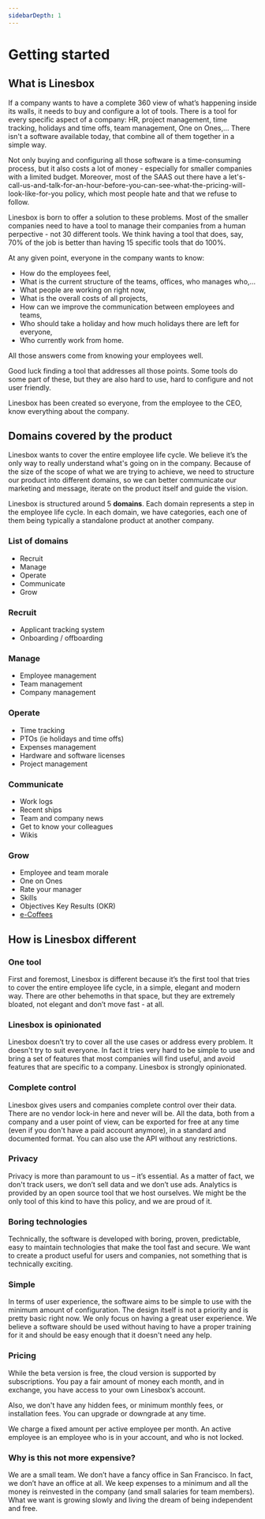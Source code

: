 ```yaml
---
sidebarDepth: 1
---
```


# Getting started

## What is Linesbox

If a company wants to have a complete 360 view of what’s happening inside its walls, it needs to buy and configure a lot of tools. There is a tool for every specific aspect of a company: HR, project management, time tracking, holidays and time offs, team management, One on Ones,... There isn't a software available today, that combine all of them together in a simple way.

Not only buying and configuring all those software is a time-consuming process, but it also costs a lot of money - especially for smaller companies with a limited budget. Moreover, most of the SAAS out there have a let's-call-us-and-talk-for-an-hour-before-you-can-see-what-the-pricing-will-look-like-for-you policy, which most people hate and that we refuse to follow.

Linesbox is born to offer a solution to these problems. Most of the smaller companies need to have a tool to manage their companies from a human perpective - not 30 different tools. We think having a tool that does, say, 70% of the job is better than having 15 specific tools that do 100%.

At any given point, everyone in the company wants to know:

* How do the employees feel,
* What is the current structure of the teams, offices, who manages who,…
* What people are working on right now,
* What is the overall costs of all projects,
* How can we improve the communication between employees and teams,
* Who should take a holiday and how much holidays there are left for everyone,
* Who currently work from home.

All those answers come from knowing your employees well.

Good luck finding a tool that addresses all those points. Some tools do some part of these, but they are also hard to use, hard to configure and not user friendly.

Linesbox has been created so everyone, from the employee to the CEO, know everything about the company.

## Domains covered by the product

Linesbox wants to cover the entire employee life cycle. We believe it’s the only way to really understand what's going on in the company. Because of the size of the scope of what we are trying to achieve, we need to structure our product into different domains, so we can better communicate our marketing and message, iterate on the product itself and guide the vision.

Linesbox is structured around 5 **domains**. Each domain represents a step in the employee life cycle. In each domain, we have categories, each one of them being typically a standalone product at another company.

### List of domains

* Recruit
* Manage
* Operate
* Communicate
* Grow

### Recruit

* Applicant tracking system
* Onboarding / offboarding

### Manage

* Employee management
* Team management
* Company management

### Operate

* Time tracking
* PTOs (ie holidays and time offs)
* Expenses management
* Hardware and software licenses
* Project management

### Communicate

* Work logs
* Recent ships
* Team and company news
* Get to know your colleagues
* Wikis

### Grow

* Employee and team morale
* One on Ones
* Rate your manager
* Skills
* Objectives Key Results (OKR)
* [e-Coffees](/documentation/grow/e-coffee)

## How is Linesbox different

### One tool

First and foremost, Linesbox is different because it’s the first tool that tries to cover the entire employee life cycle, in a simple, elegant and modern way. There are other behemoths in that space, but they are extremely bloated, not elegant and don’t move fast - at all.

### Linesbox is opinionated

Linesbox doesn’t try to cover all the use cases or address every problem. It doesn't try to suit everyone. In fact it tries very hard to be simple to use and bring a set of features that most companies will find useful, and avoid features that are specific to a company. Linesbox is strongly opinionated.

### Complete control

Linesbox gives users and companies complete control over their data. There are no vendor lock-in here and never will be. All the data, both from a company and a user point of view, can be exported for free at any time (even if you don't have a paid account anymore), in a standard and documented format. You can also use the API without any restrictions.

### Privacy

Privacy is more than paramount to us – it’s essential. As a matter of fact, we don't track users, we don’t sell data and we don’t use ads. Analytics is provided by an open source tool that we host ourselves. We might be the only tool of this kind to have this policy, and we are proud of it.

### Boring technologies

Technically, the software is developed with boring, proven, predictable, easy to maintain technologies that make the tool fast and secure. We want to create a product useful for users and companies, not something that is technically exciting.

### Simple

In terms of user experience, the software aims to be simple to use with the minimum amount of configuration. The design itself is not a priority and is pretty basic right now. We only focus on having a great user experience. We believe a software should be used without having to have a proper training for it and should be easy enough that it doesn't need any help.

### Pricing

While the beta version is free, the cloud version is supported by subscriptions. You pay a fair amount of money each month, and in exchange, you have access to your own Linesbox’s account.

Also, we don't have any hidden fees, or minimum monthly fees, or installation fees. You can upgrade or downgrade at any time.

We charge a fixed amount per active employee per month. An active employee is an employee who is in your account, and who is not locked.

### Why is this not more expensive?

We are a small team. We don’t have a fancy office in San Francisco. In fact, we don’t have an office at all. We keep expenses to a minimum and all the money is reinvested in the company (and small salaries for team members). What we want is growing slowly and living the dream of being independent and free.
